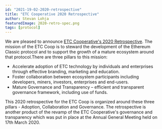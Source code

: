 ```yaml
---
id: "2021-19-02-2020-retrospective"
title: "ETC Cooperative 2020 Retrospective"
author: Stevan Lohja
featuredImage: 2020-retro-spec.png
tags: [protocol]
---
```


We are pleased to announce [ETC Cooperative's 2020 Retrospective](/2020_Retrospective.pdf). The mission of the ETC Coop is to steward the development of the Ethereum Classic protocol and to support the growth of a mature ecosystem around that protocol.There are three pillars to this mission:

- Accelerate adoption of ETC technology by individuals and enterprises through effective branding, marketing and education.
- Foster collaboration between ecosystem participants including developers, miners, investors, enterprises and end-users.
- Mature Governance and Transparency – efficient and transparent governance framework, including use of funds.

This 2020 retrospective for the ETC Coop is organized around these three pillars - Adoption, Collaboration and Governance. The retrospective is another product of the revamp of the ETC Cooperative's governance and transparency which was put in place at the Annual General Meeting held on 17th March 2020.